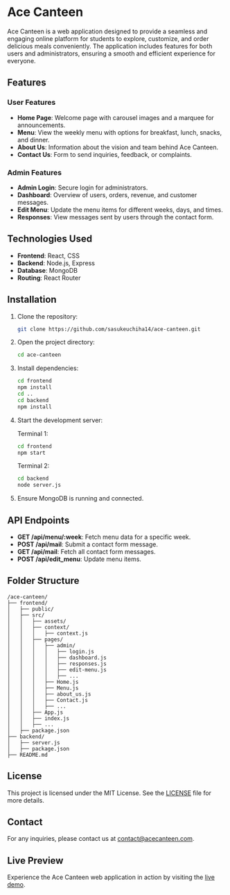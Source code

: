 # Ace Canteen

Ace Canteen is a web application designed to provide a seamless and engaging online platform for students to explore, customize, and order delicious meals conveniently. The application includes features for both users and administrators, ensuring a smooth and efficient experience for everyone.

## Features

### User Features
- **Home Page**: Welcome page with carousel images and a marquee for announcements.
- **Menu**: View the weekly menu with options for breakfast, lunch, snacks, and dinner.
- **About Us**: Information about the vision and team behind Ace Canteen.
- **Contact Us**: Form to send inquiries, feedback, or complaints.

### Admin Features
- **Admin Login**: Secure login for administrators.
- **Dashboard**: Overview of users, orders, revenue, and customer messages.
- **Edit Menu**: Update the menu items for different weeks, days, and times.
- **Responses**: View messages sent by users through the contact form.

## Technologies Used
- **Frontend**: React, CSS
- **Backend**: Node.js, Express
- **Database**: MongoDB
- **Routing**: React Router

## Installation

1. Clone the repository:
    ```bash
    git clone https://github.com/sasukeuchiha14/ace-canteen.git
    ```

2. Open the project directory:
    ```bash
    cd ace-canteen
    ```

3. Install dependencies:
    ```bash
    cd frontend
    npm install
    cd ..
    cd backend
    npm install
    ```

4. Start the development server:

    Terminal 1:
    ```bash
    cd frontend
    npm start
    ```
    Terminal 2:
    ```bash
    cd backend
    node server.js
    ```

5. Ensure MongoDB is running and connected.

## API Endpoints

- **GET /api/menu/:week**: Fetch menu data for a specific week.
- **POST /api/mail**: Submit a contact form message.
- **GET /api/mail**: Fetch all contact form messages.
- **POST /api/edit_menu**: Update menu items.

## Folder Structure

```
/ace-canteen/
├── frontend/
│   ├── public/
│   ├── src/
│   │   ├── assets/
│   │   ├── context/
│   │   │   ├── context.js
│   │   ├── pages/
│   │   │   ├── admin/
│   │   │   │   ├── login.js
│   │   │   │   ├── dashboard.js
│   │   │   │   ├── responses.js
│   │   │   │   ├── edit-menu.js
│   │   │   │   ├── ...
│   │   │   ├── Home.js
│   │   │   ├── Menu.js
│   │   │   ├── about_us.js
│   │   │   ├── Contact.js
│   │   │   ├── ...
│   │   ├── App.js
│   │   ├── index.js
│   │   ├── ...
│   ├── package.json
├── backend/
│   ├── server.js
│   ├── package.json
├── README.md
```

## License

This project is licensed under the MIT License. See the [LICENSE](LICENSE) file for more details.

## Contact

For any inquiries, please contact us at [contact@acecanteen.com](mailto:hgarg7123+github@gmail.com).

## Live Preview

Experience the Ace Canteen web application in action by visiting the [live demo](https://ace-canteen.hardikgarg.me/).